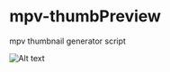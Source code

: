 # mpv-thumbPreview
mpv thumbnail generator script

![Alt text](https://i.imgur.com/SGxtLps.png "Screenshot")
